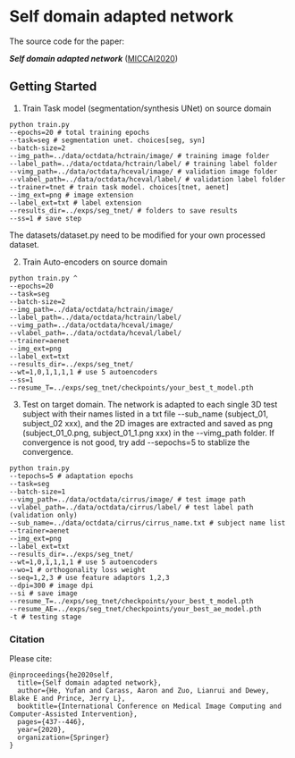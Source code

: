 # Self domain adapted network
The source code for the paper: 

***Self domain adapted network*** ([MICCAI2020](https://arxiv.org/abs/2007.03162))
## Getting Started
1. Train Task model (segmentation/synthesis UNet) on source domain
```
python train.py 
--epochs=20 # total training epochs
--task=seg # segmentation unet. choices[seg, syn]
--batch-size=2 
--img_path=../data/octdata/hctrain/image/ # training image folder
--label_path=../data/octdata/hctrain/label/ # training label folder
--vimg_path=../data/octdata/hceval/image/ # validation image folder
--vlabel_path=../data/octdata/hceval/label/ # validation label folder
--trainer=tnet # train task model. choices[tnet, aenet]
--img_ext=png # image extension
--label_ext=txt # label extension
--results_dir=../exps/seg_tnet/ # folders to save results
--ss=1 # save step
```
The datasets/dataset.py need to be modified for your own processed dataset.

2. Train Auto-encoders on source domain
```
python train.py ^
--epochs=20 
--task=seg 
--batch-size=2
--img_path=../data/octdata/hctrain/image/
--label_path=../data/octdata/hctrain/label/ 
--vimg_path=../data/octdata/hceval/image/ 
--vlabel_path=../data/octdata/hceval/label/
--trainer=aenet 
--img_ext=png 
--label_ext=txt
--results_dir=../exps/seg_tnet/
--wt=1,0,1,1,1,1 # use 5 autoencoders
--ss=1 
--resume_T=../exps/seg_tnet/checkpoints/your_best_t_model.pth
```

3. Test on target domain. The network is adapted to each single 3D test subject
with their names listed in a txt file --sub_name (subject_01, subject_02 xxx), and the 2D images are extracted and saved as png (subject_01_0.png, subject_01_1.png xxx)
in the --vimg_path folder. If convergence is not good, try add --sepochs=5
to stablize the convergence.
```
python train.py 
--tepochs=5 # adaptation epochs
--task=seg
--batch-size=1
--vimg_path=../data/octdata/cirrus/image/ # test image path
--vlabel_path=../data/octdata/cirrus/label/ # test label path (validation only)
--sub_name=../data/octdata/cirrus/cirrus_name.txt # subject name list
--trainer=aenet
--img_ext=png
--label_ext=txt
--results_dir=../exps/seg_tnet/
--wt=1,0,1,1,1,1 # use 5 autoencoders
--wo=1 # orthogonality loss weight
--seq=1,2,3 # use feature adaptors 1,2,3
--dpi=300 # image dpi
--si # save image
--resume_T=../exps/seg_tnet/checkpoints/your_best_t_model.pth
--resume_AE=../exps/seg_tnet/checkpoints/your_best_ae_model.pth
-t # testing stage
```

### Citation
Please cite:
```
@inproceedings{he2020self,
  title={Self domain adapted network},
  author={He, Yufan and Carass, Aaron and Zuo, Lianrui and Dewey, Blake E and Prince, Jerry L},
  booktitle={International Conference on Medical Image Computing and Computer-Assisted Intervention},
  pages={437--446},
  year={2020},
  organization={Springer}
}